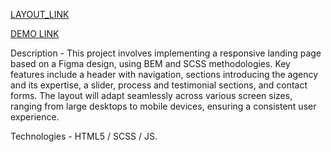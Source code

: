 [LAYOUT_LINK](https://www.figma.com/design/7qwsWggv9BAxMi2VPhBuPr/Air-(formerly-Dia))



[DEMO LINK](https://vadimdrobyazko.github.io/dia-landing/)


Description - 
This project involves implementing a responsive landing page based on a Figma design, using BEM and SCSS methodologies.
Key features include a header with navigation, sections introducing the agency and its expertise, a slider, process and testimonial sections, and contact forms.
The layout will adapt seamlessly across various screen sizes, ranging from large desktops to mobile devices, ensuring a consistent user experience.




Technologies - 
HTML5 / SCSS / JS.



